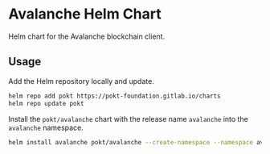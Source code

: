 # Avalanche Helm Chart

Helm chart for the Avalanche blockchain client.

## Usage

Add the Helm repository locally and update.

```bash
helm repo add pokt https://pokt-foundation.gitlab.io/charts
helm repo update pokt
```

Install the `pokt/avalanche` chart with the release name `avalanche` into the `avalanche` namespace.

```bash
helm install avalanche pokt/avalanche --create-namespace --namespace avalanche
```
